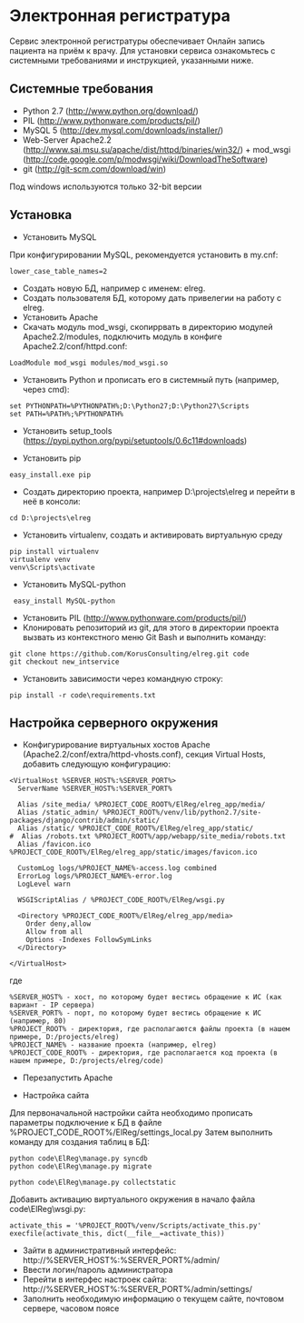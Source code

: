 Электронная регистратура
=================

Сервис электронной регистратуры обеспечивает Онлайн запись пациента на приём к врачу. 
Для установки сервиса ознакомьтесь с системными требованиями и инструкцией, указанными ниже.

Системные требования
-----------

* Python 2.7 (http://www.python.org/download/)
* PIL (http://www.pythonware.com/products/pil/)
* MySQL 5 (http://dev.mysql.com/downloads/installer/)
* Web-Server Apache2.2 (http://www.sai.msu.su/apache/dist/httpd/binaries/win32/) + mod_wsgi (http://code.google.com/p/modwsgi/wiki/DownloadTheSoftware)
* git (http://git-scm.com/download/win)

Под windows используются только 32-bit версии

Установка
-----------
* Установить MySQL

При конфигурировании MySQL, рекомендуется установить в my.cnf:

```
lower_case_table_names=2
```
* Создать новую БД, например с именем: elreg.
* Создать пользователя БД, которому дать привелегии на работу с elreg.
* Установить Apache
* Скачать модуль mod_wsgi, скопиррвать в директорию модулей Apache2.2/modules, подключить модуль в конфиге Apache2.2/conf/httpd.conf:

```
LoadModule mod_wsgi modules/mod_wsgi.so
```

* Установить Python и прописать его в системный путь (например, через cmd):

```
set PYTHONPATH=%PYTHONPATH%;D:\Python27;D:\Python27\Scripts
set PATH=%PATH%;%PYTHONPATH%
```

* Установить setup_tools (https://pypi.python.org/pypi/setuptools/0.6c11#downloads)

* Установить pip

```
easy_install.exe pip
```

* Создать директорию проекта, например D:\projects\elreg и перейти в неё в консоли:

```
cd D:\projects\elreg
```

* Установить virtualenv, создать и активировать виртуальную среду

```
pip install virtualenv
virtualenv venv
venv\Scripts\activate
```

* Установить MySQL-python 

```
 easy_install MySQL-python
```

* Установить PIL (http://www.pythonware.com/products/pil/)
* Клонировать репозиторий из git, для этого в директории проекта вызвать из контекстного меню Git Bash и выполнить команду:

```
git clone https://github.com/KorusConsulting/elreg.git code
git checkout new_intservice
```

* Установить зависимости через командную строку:

```
pip install -r code\requirements.txt
```

Настройка серверного окружения
-----------

* Конфигурирование виртуальных хостов Apache (Apache2.2/conf/extra/httpd-vhosts.conf), секция Virtual Hosts, добавить следующую конфигурацию:

```
<VirtualHost %SERVER_HOST%:%SERVER_PORT%>
  ServerName %SERVER_HOST%:%SERVER_PORT%
  
  Alias /site_media/ %PROJECT_CODE_ROOT%/ElReg/elreg_app/media/
  Alias /static_admin/ %PROJECT_ROOT%/venv/lib/python2.7/site-packages/django/contrib/admin/static/
  Alias /static/ %PROJECT_CODE_ROOT%/ElReg/elreg_app/static/
#  Alias /robots.txt %PROJECT_ROOT%/app/webapp/site_media/robots.txt
  Alias /favicon.ico %PROJECT_CODE_ROOT%/ElReg/elreg_app/static/images/favicon.ico
  
  CustomLog logs/%PROJECT_NAME%-access.log combined
  ErrorLog logs/%PROJECT_NAME%-error.log
  LogLevel warn
  
  WSGIScriptAlias / %PROJECT_CODE_ROOT%/ElReg/wsgi.py
  
  <Directory %PROJECT_CODE_ROOT%/ElReg/elreg_app/media>
    Order deny,allow
    Allow from all
    Options -Indexes FollowSymLinks
  </Directory>

</VirtualHost>
```

где

```
%SERVER_HOST% - хост, по которому будет вестись обращение к ИС (как вариант - IP сервера)
%SERVER_PORT% - порт, по которому будет вестись обращение к ИС (например, 80)
%PROJECT_ROOT% - директория, где располагаются файлы проекта (в нашем примере, D:/projects/elreg)
%PROJECT_NAME% - название проекта (например, elreg)
%PROJECT_CODE_ROOT% - директория, где располагается код проекта (в нашем примере, D:/projects/elreg/code)
```

* Перезапустить Apache

* Настройка сайта

Для первоначальной настройки сайта необходимо прописать параметры подключение к БД в файле %PROJECT_CODE_ROOT%/ElReg/settings_local.py 
Затем выполнить команду для создания таблиц в БД:

```
python code\ElReg\manage.py syncdb
python code\ElReg\manage.py migrate
```

```
python code\ElReg\manage.py collectstatic
```

Добавить активацию виртуального окружения в начало файла code\ElReg\wsgi.py:

```
activate_this = '%PROJECT_ROOT%/venv/Scripts/activate_this.py'
execfile(activate_this, dict(__file__=activate_this))
```

* Зайти в административный интерфейс: http://%SERVER_HOST%:%SERVER_PORT%/admin/
* Ввести логин/пароль администратора
* Перейти в интерфес настроек сайта: http://%SERVER_HOST%:%SERVER_PORT%/admin/settings/
* Заполнить необходимую информацию о текущем сайте, почтовом сервере, часовом поясе
